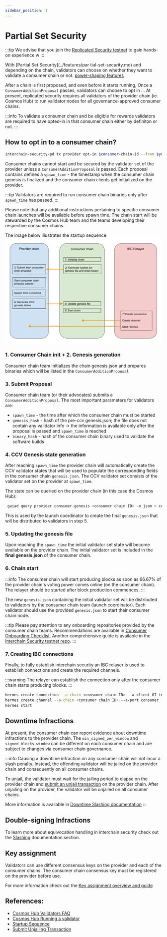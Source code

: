 ```yaml
---
sidebar_position: 1
---
```


# Partial Set Security
:::tip
We advise that you join the [Replicated Security testnet](https://github.com/cosmos/testnets/tree/master/interchain-security) to gain hands-on experience w
:::


With [Partial Set Security](../features/par tial-set-security.md) and depending on the chain, validators can choose on whether
they want to validate a consumer chain or not.
[power-shaping features](.../features/power-shaping.md)


After a chain is first proposed, and even before it starts running, Once a `ConsumerAdditionProposal` passes,
validators can choose to opt in ... 
At present, replicated security requires all validators of the provider chain (ie. Cosmos Hub) to run validator nodes for all governance-approved consumer chains.

:::info
To validate a consumer chain and be eligible for rewards validators are required to have opted-in in that consumer chain
either by definiton or not.
:::

## How to opt in to a consumer chain?

```bash
interchain-security-pd tx provider opt-in $consumer-chain-id --from $yourkeyname –home $yournodehome
```

Consumer chains cannot start and be secured by the validator set of the provider unless a `ConsumerAdditionProposal` is passed.
Each proposal contains defines a `spawn_time` - the timestamp when the consumer chain genesis is finalized and the consumer chain clients get initialized on the provider.

:::tip
Validators are required to run consumer chain binaries only after `spawn_time` has passed.
:::

Please note that any additional instructions pertaining to specific consumer chain launches will be available before spawn time. The chain start will be stewarded by the Cosmos Hub team and the teams developing their respective consumer chains.

The image below illustrates the startup sequence
![startup](../../figures/hypha-consumer-start-process.svg)

### 1. Consumer Chain init + 2. Genesis generation
Consumer chain team initializes the chain genesis.json and prepares binaries which will be listed in the `ConsumerAdditionProposal`

### 3. Submit Proposal
Consumer chain team (or their advocates) submits a `ConsumerAdditionProposal`.
The most important parameters for validators are:
- `spawn_time` - the time after which the consumer chain must be started
- `genesis_hash` - hash of the pre-ccv genesis.json; the file does not contain any validator info -> the information is available only after the proposal is passed and `spawn_time` is reached
- `binary_hash` - hash of the consumer chain binary used to validate the software builds

### 4. CCV Genesis state generation
After reaching `spawn_time` the provider chain will automatically create the CCV validator states that will be used to populate the corresponding fields in the consumer chain `genesis.json`. The CCV validator set consists of the validator set on the provider at `spawn_time`.

The state can be queried on the provider chain (in this case the Cosmos Hub):
```bash
 gaiad query provider consumer-genesis <consumer chain ID> -o json > ccvconsumer_genesis.json
```

This is used by the launch coordinator to create the final `genesis.json` that will be distributed to validators in step 5.

### 5. Updating the genesis file
Upon reaching the `spawn_time` the initial validator set state will become available on the provider chain. The initial validator set is included in the **final genesis.json** of the consumer chain.

### 6. Chain start
:::info
The consumer chain will start producing blocks as soon as 66.67% of the provider chain's voting power comes online (on the consumer chain). The relayer should be started after block production commences.
:::

The new `genesis.json` containing the initial validator set will be distributed to validators by the consumer chain team (launch coordinator). Each validator should use the provided `genesis.json` to start their consumer chain node.

:::tip
Please pay attention to any onboarding repositories provided by the consumer chain teams.
Recommendations are available in [Consumer Onboarding Checklist](../consumer-development/onboarding.md).
Another comprehensive guide is available in the [Interchain Security testnet repo](https://github.com/cosmos/testnets/blob/master/interchain-security/CONSUMER_LAUNCH_GUIDE.md).
:::

### 7. Creating IBC connections
Finally, to fully establish interchain security an IBC relayer is used to establish connections and create the required channels.

:::warning
The relayer can establish the connection only after the consumer chain starts producing blocks.
:::

```bash
hermes create connection --a-chain <consumer chain ID> --a-client 07-tendermint-0 --b-client <client assigned by provider chain> 
hermes create channel --a-chain <consumer chain ID> --a-port consumer --b-port provider --order ordered --a-connection connection-0 --channel-version 1
hermes start
```

## Downtime Infractions
At present, the consumer chain can report evidence about downtime infractions to the provider chain. The `min_signed_per_window` and `signed_blocks_window` can be different on each consumer chain and are subject to changes via consumer chain governance.

:::info
Causing a downtime infraction on any consumer chain will not incur a slash penalty. Instead, the offending validator will be jailed on the provider chain and consequently on all consumer chains.

To unjail, the validator must wait for the jailing period to elapse on the provider chain and [submit an unjail transaction](https://hub.cosmos.network/validators/validator-setup#unjail-validator) on the provider chain. After unjailing on the provider, the validator will be unjailed on all consumer chains.

More information is available in [Downtime Slashing documentation](../features/slashing.md#downtime-infractions)
:::

## Double-signing Infractions
To learn more about equivocation handling in interchain security check out the [Slashing](../features/slashing.md) documentation section.

## Key assignment
Validators can use different consensus keys on the provider and each of the consumer chains. The consumer chain consensus key must be registered on the provider before use.

For more information check out the [Key assignment overview and guide](../features/key-assignment.md)

## References:
- [Cosmos Hub Validators FAQ](https://hub.cosmos.network/validators/validator-faq)
- [Cosmos Hub Running a validator](https://hub.cosmos.network/validators/validator-setup)
- [Startup Sequence](https://github.com/cosmos/testnets/blob/master/interchain-security/CONSUMER_LAUNCH_GUIDE.md#chain-launch)
- [Submit Unjailing Transaction](https://hub.cosmos.network/validators/validator-setup#unjail-validator)
